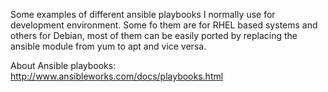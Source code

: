 Some examples of different ansible playbooks I normally use for development environment.
Some fo them are for RHEL based systems and others for Debian, most of them can be easily ported by replacing the ansible module from yum to apt and vice versa.

About Ansible playbooks: http://www.ansibleworks.com/docs/playbooks.html
